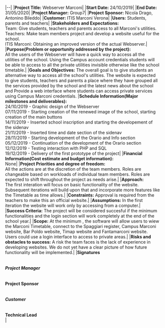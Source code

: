 |--|
|**Project Title:** Webserver Marconi|
|**Start Date:** 24/10/2019|
|**End Date:** 31/05/2020|
|**Project Manager:** Group7|
|**Project Sponsor:** Nicola Drago, Antonino Bileddo|
|**Customer:** ITIS Marconi Verona|
|**Users:** Students, parents and teachers|
|**Stakeholders and Expectations:**<br>Team: Give students, teachers and parents access to  all Marconi's utilities.<br>Teachers: Make team members project and develop a website useful for the school.<br>ITIS Marconi: Obtaining an improved version of the actual Webserver.|
|**Purpose(Problem or opportunity addressed by the project):**<br>All the users of the Webserver will have a quick way to access all the utilities of the school. Using the Campus account credentials students will be able to access to all the private utilities invisible otherwise like the school timetable.|
|**Goals and Objectives:** The overall goal is to give students an alternative way to access all the school's utilities. The website is expected to give students, teachers and parents a place where they have grouped all the services provided by the school and the latest news about the school and Provide a web interface where students can access private services using Campus Marconi credentials.
|**Schedule Information(Major milestones and deliverables):**<br>24/10/2019 - Graphic design of the Webserver<br>07/11/2019 - Starting creation of the renewed image of the school, starting creation of the main buttons<br>14/11/2019 - Inserted school inscription and starting the  developement of the sidenav<br>21/11/2019 - Inserted time and date section of the sidenav<br>28/11/2019 - Starting development of the Orario and Info section<br>05/12/2019 - Continuation of the development of the Orario section<br>12/12/2019 - Testing interaction with PHP and SQL<br>19/12/2019 - Delivery of the first prototype of the project|
|**Financial Information(Cost estimate and budget information):**<br>None|
|**Project Priorities and degree of freedom:**<br>All the actions are at the discretion of the team members. Roles are changeable based on workloads of individual team members. Roles are expected to shift throughout the project as needs arise.|
|**Approach:**<br>The first interation will focus on basic functionality of the website.<br>Subsequent iterations will build upon that and incorporate more features like the Timetable as time allows.|
|**Constraints:** Approval is required from the teachers to make this an official website.|
|**Assumptions:** In the first iteration the website will work only by accessing from a computer.|
|**Success Criteria:** The project will be considered succesful if the minimum functionalities and the login section will work completely at the end of the school year.|
|**Scope:** At the minimum , the software will allow users to wiew the Marconi Timetable, connect to the Spaggiari register, Campus Marconi website, Bar Poldo website, Timap website and Fantamarconi website. Users could use a login interface to access to private areas.|
|**Risks and obstacles to success:** A risk the team faces is the lack of experience in developing websites. We do not yet have a clear picture of how future functionality will be implemented.|
|**Signatures**<br><br>_________________________________<br>**Project Manager**<br><br>_________________________________<br>**Project Sponsor**<br><br>_________________________________<br>**Customer**<br><br>_________________________________<br>**Technical Lead**<br>|
